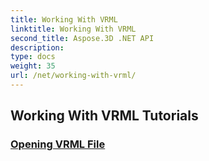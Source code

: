 ```yaml
---
title: Working With VRML
linktitle: Working With VRML
second_title: Aspose.3D .NET API
description: 
type: docs
weight: 35
url: /net/working-with-vrml/
---
```


## Working With VRML Tutorials
### [Opening VRML File](./opening-vrml-file/)
